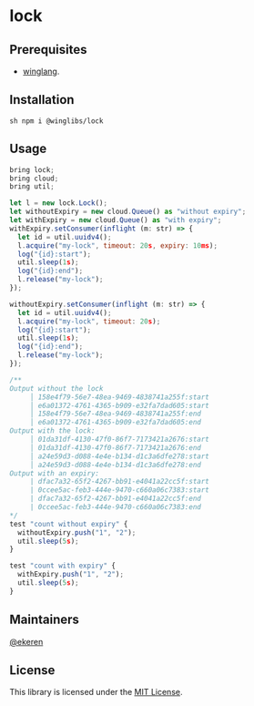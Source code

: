 # lock

## Prerequisites

* [winglang](https://winglang.io).

## Installation

`sh
npm i @winglibs/lock
`

## Usage

```js
bring lock;
bring cloud;
bring util;

let l = new lock.Lock();
let withoutExpiry = new cloud.Queue() as "without expiry";
let withExpiry = new cloud.Queue() as "with expiry";
withExpiry.setConsumer(inflight (m: str) => {
  let id = util.uuidv4();
  l.acquire("my-lock", timeout: 20s, expiry: 10ms);
  log("{id}:start");
  util.sleep(1s);
  log("{id}:end");
  l.release("my-lock");
});

withoutExpiry.setConsumer(inflight (m: str) => {
  let id = util.uuidv4();
  l.acquire("my-lock", timeout: 20s);
  log("{id}:start");
  util.sleep(1s);
  log("{id}:end");
  l.release("my-lock");
});

/**
Output without the lock
     │ 158e4f79-56e7-48ea-9469-4838741a255f:start
     │ e6a01372-4761-4365-b909-e32fa7dad605:start
     │ 158e4f79-56e7-48ea-9469-4838741a255f:end
     │ e6a01372-4761-4365-b909-e32fa7dad605:end
Output with the lock:
     │ 01da31df-4130-47f0-86f7-7173421a2676:start
     │ 01da31df-4130-47f0-86f7-7173421a2676:end
     │ a24e59d3-d088-4e4e-b134-d1c3a6dfe278:start
     │ a24e59d3-d088-4e4e-b134-d1c3a6dfe278:end
Output with an expiry:
     | dfac7a32-65f2-4267-bb91-e4041a22cc5f:start
     | 0ccee5ac-feb3-444e-9470-c660a06c7383:start
     | dfac7a32-65f2-4267-bb91-e4041a22cc5f:end
     | 0ccee5ac-feb3-444e-9470-c660a06c7383:end
*/
test "count without expiry" {
  withoutExpiry.push("1", "2");
  util.sleep(5s);
}

test "count with expiry" {
  withExpiry.push("1", "2");
  util.sleep(5s);
}

```

## Maintainers

[@ekeren](https://github.com/ekeren)


## License

This library is licensed under the [MIT License](./LICENSE).
